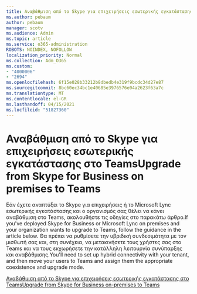 ```yaml
---
title: Αναβάθμιση από το Skype για επιχειρήσεις εσωτερικής εγκατάστασης στο Teams
ms.author: pebaum
author: pebaum
manager: scotv
ms.audience: Admin
ms.topic: article
ms.service: o365-administration
ROBOTS: NOINDEX, NOFOLLOW
localization_priority: Normal
ms.collection: Adm_O365
ms.custom:
- "4000006"
- "2694"
ms.openlocfilehash: 6f15e028b33212b8dbedb4e319f9bcdc34d27e87
ms.sourcegitcommit: 8bc60ec34bc1e40685e3976576e04a2623f63a7c
ms.translationtype: MT
ms.contentlocale: el-GR
ms.lasthandoff: 04/15/2021
ms.locfileid: "51827360"
---
```

# <a name="upgrade-from-skype-for-business-on-premises-to-teams"></a><span data-ttu-id="259e4-102">Αναβάθμιση από το Skype για επιχειρήσεις εσωτερικής εγκατάστασης στο Teams</span><span class="sxs-lookup"><span data-stu-id="259e4-102">Upgrade from Skype for Business on premises to Teams</span></span>

<span data-ttu-id="259e4-103">Εάν έχετε αναπτύξει το Skype για επιχειρήσεις ή το Microsoft Lync εσωτερικής εγκατάστασης και ο οργανισμός σας θέλει να κάνει αναβάθμιση στο Teams, ακολουθήστε τις οδηγίες στο παρακάτω άρθρο.</span><span class="sxs-lookup"><span data-stu-id="259e4-103">If you've deployed Skype for Business or Microsoft Lync on premises and your organization wants to upgrade to Teams, follow the guidance in the article below.</span></span> <span data-ttu-id="259e4-104">Θα πρέπει να ρυθμίσετε την υβριδική συνδεσιμότητα με τον μισθωτή σας και, στη συνέχεια, να μετακινήσετε τους χρήστες σας στο Teams και να τους εκχωρήσετε την κατάλληλη λειτουργία συνύπαρξης και αναβάθμισης.</span><span class="sxs-lookup"><span data-stu-id="259e4-104">You'll need to set up hybrid connectivity with your tenant, and then move your users to Teams and assign them the appropriate coexistence and upgrade mode.</span></span> 

[<span data-ttu-id="259e4-105">Αναβάθμιση από το Skype για επιχειρήσεις εσωτερικής εγκατάστασης στο Teams</span><span class="sxs-lookup"><span data-stu-id="259e4-105">Upgrade from Skype for Business on-premises to Teams</span></span>](https://docs.microsoft.com/MicrosoftTeams/upgrade-to-teams-execute-skypeforbusinesshybridonprem)

